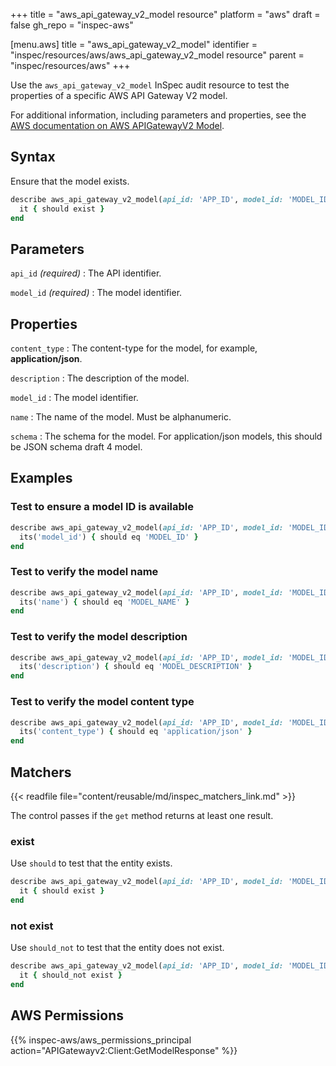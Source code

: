 +++
title = "aws_api_gateway_v2_model resource"
platform = "aws"
draft = false
gh_repo = "inspec-aws"

[menu.aws]
title = "aws_api_gateway_v2_model"
identifier = "inspec/resources/aws/aws_api_gateway_v2_model resource"
parent = "inspec/resources/aws"
+++

Use the `aws_api_gateway_v2_model` InSpec audit resource to test the properties of a specific AWS API Gateway V2 model.

For additional information, including parameters and properties, see the [AWS documentation on AWS APIGatewayV2 Model](https://docs.aws.amazon.com/AWSCloudFormation/latest/UserGuide/aws-resource-apigatewayv2-model.html).

## Syntax

Ensure that the model exists.

```ruby
describe aws_api_gateway_v2_model(api_id: 'APP_ID', model_id: 'MODEL_ID') do
  it { should exist }
end
```

## Parameters

`api_id` _(required)_
: The API identifier.

`model_id` _(required)_
: The model identifier.

## Properties

`content_type`
: The content-type for the model, for example, **application/json**.

`description`
: The description of the model.

`model_id`
: The model identifier.

`name`
: The name of the model. Must be alphanumeric.

`schema`
: The schema for the model. For application/json models, this should be JSON schema draft 4 model.

## Examples

### Test to ensure a model ID is available

```ruby
describe aws_api_gateway_v2_model(api_id: 'APP_ID', model_id: 'MODEL_ID') do
  its('model_id') { should eq 'MODEL_ID' }
end
```

### Test to verify the model name

```ruby
describe aws_api_gateway_v2_model(api_id: 'APP_ID', model_id: 'MODEL_ID') do
  its('name') { should eq 'MODEL_NAME' }
end
```

### Test to verify the model description

```ruby
describe aws_api_gateway_v2_model(api_id: 'APP_ID', model_id: 'MODEL_ID') do
  its('description') { should eq 'MODEL_DESCRIPTION' }
end
```

### Test to verify the model content type

```ruby
describe aws_api_gateway_v2_model(api_id: 'APP_ID', model_id: 'MODEL_ID') do
  its('content_type') { should eq 'application/json' }
end
```

## Matchers

{{< readfile file="content/reusable/md/inspec_matchers_link.md" >}}

The control passes if the `get` method returns at least one result.

### exist

Use `should` to test that the entity exists.

```ruby
describe aws_api_gateway_v2_model(api_id: 'APP_ID', model_id: 'MODEL_ID') do
  it { should exist }
end
```

### not exist

Use `should_not` to test that the entity does not exist.

```ruby
describe aws_api_gateway_v2_model(api_id: 'APP_ID', model_id: 'MODEL_ID') do
  it { should_not exist }
end
```

## AWS Permissions

{{% inspec-aws/aws_permissions_principal action="APIGatewayv2:Client:GetModelResponse" %}}
